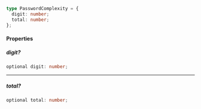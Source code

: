 ```ts
type PasswordComplexity = {
  digit: number;
  total: number;
};
```

#### Properties

##### digit?

```ts
optional digit: number;
```

***

##### total?

```ts
optional total: number;
```
